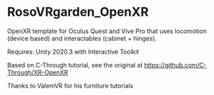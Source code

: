 # RosoVRgarden_OpenXR

OpenXR template for Oculus Quest and Vive Pro that uses locomotion (device based) and interactables (cabinet + hinges).

Requires: Unity 2020.3 with Interactive Toolkit

Based on C-Through tutorial, see the original at https://github.com/C-Through/XR-OpenXR

Thanks to ValemVR for his furniture tutorials
